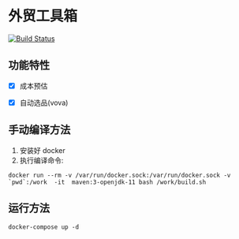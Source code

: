 # 外贸工具箱

[![Build Status](https://travis-ci.org/lzk90s/foreign-trade-toolbox.svg?branch=master)](https://travis-ci.org/lzk90s/foreign-trade-toolbox)


## 功能特性

- [x] 成本预估
- [x] 自动选品(vova)


## 手动编译方法

1. 安装好 docker
2. 执行编译命令:

```shell script
docker run --rm -v /var/run/docker.sock:/var/run/docker.sock -v `pwd`:/work  -it  maven:3-openjdk-11 bash /work/build.sh
```

## 运行方法

```shell script
docker-compose up -d
```
